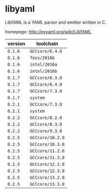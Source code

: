 # libyaml

LibYAML is a YAML parser and emitter written in C.

*homepage*: <http://pyyaml.org/wiki/LibYAML>

version | toolchain
--------|----------
``0.1.6`` | ``GCCcore/6.4.0``
``0.1.6`` | ``foss/2016b``
``0.1.6`` | ``intel/2016a``
``0.1.6`` | ``intel/2016b``
``0.1.7`` | ``GCCcore/6.3.0``
``0.1.7`` | ``GCCcore/6.4.0``
``0.1.7`` | ``GCCcore/7.3.0``
``0.1.7`` | ``system``
``0.2.1`` | ``GCCcore/7.3.0``
``0.2.1`` | ``system``
``0.2.2`` | ``GCCcore/8.2.0``
``0.2.2`` | ``GCCcore/8.3.0``
``0.2.2`` | ``GCCcore/9.3.0``
``0.2.5`` | ``GCCcore/10.2.0``
``0.2.5`` | ``GCCcore/10.3.0``
``0.2.5`` | ``GCCcore/11.2.0``
``0.2.5`` | ``GCCcore/11.3.0``
``0.2.5`` | ``GCCcore/12.2.0``
``0.2.5`` | ``GCCcore/12.3.0``
``0.2.5`` | ``GCCcore/13.2.0``
``0.2.5`` | ``GCCcore/13.3.0``

